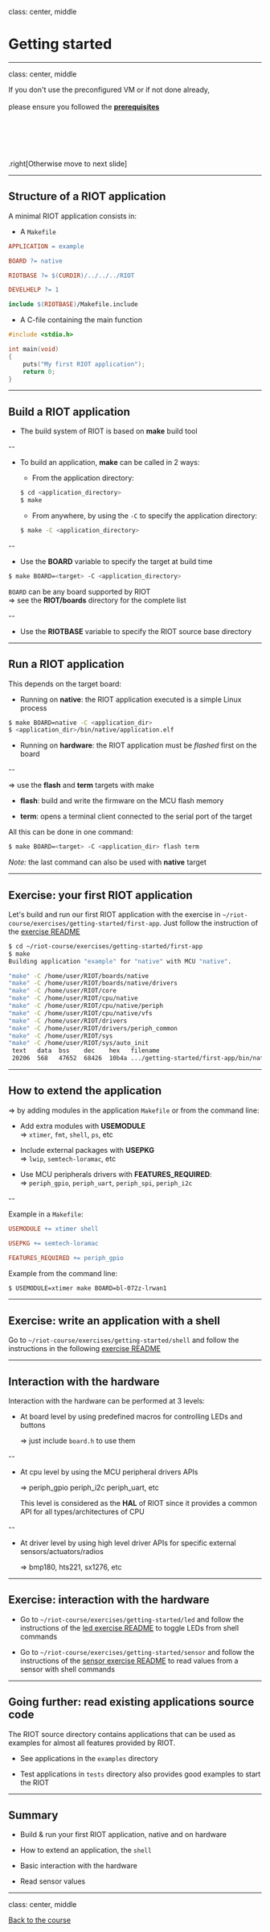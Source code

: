 class: center, middle

# Getting started

---

class: center, middle

If you don't use the preconfigured VM or if not done already,<br><br>
please ensure you followed the
**[prerequisites](https://aabadie.github.io/riot-course/slides/prerequisites)**

<br><br><br><br>

.right[Otherwise move to next slide]

---

## Structure of a RIOT application

A minimal RIOT application consists in:

- A `Makefile`

```mk
APPLICATION = example

BOARD ?= native

RIOTBASE ?= $(CURDIR)/../../../RIOT

DEVELHELP ?= 1

include $(RIOTBASE)/Makefile.include
```

- A C-file containing the main function

```c
#include <stdio.h>

int main(void)
{
    puts("My first RIOT application");
    return 0;
}
```

---

## Build a RIOT application

- The build system of RIOT is based on **make** build tool

--

- To build an application, **make** can be called in 2 ways:

  - From the application directory:
  ```sh
  $ cd <application_directory>
  $ make
  ```

  - From anywhere, by using the `-C` to specify the application directory:
  ```sh
  $ make -C <application_directory>
  ```

--

- Use the **BOARD** variable to specify the target at build time
```sh
$ make BOARD=<target> -C <application_directory>
```
`BOARD` can be any board supported by RIOT<br>
&#x21d2; see the **RIOT/boards** directory for the complete list

--

- Use the **RIOTBASE** variable to specify the RIOT source base directory

---

## Run a RIOT application

This depends on the target board:

- Running on **native**: the RIOT application executed is a simple Linux process
```sh
$ make BOARD=native -C <application_dir>
$ <application_dir>/bin/native/application.elf
```

- Running on **hardware**: the RIOT application must be *flashed* first on the
  board

--

&#x21d2; use the **flash** and **term** targets with make
  - **flash**: build and write the firmware on the MCU flash memory

  - **term**: opens a terminal client connected to the serial port of the
    target

All this can be done in one command:

```sh
$ make BOARD=<target> -C <application_dir> flash term
```

*Note:* the last command can also be used with **native** target

---

## Exercise: your first RIOT application

Let's build and run our first RIOT application with the exercise in
`~/riot-course/exercises/getting-started/first-app`.
Just follow the instruction of the
[exercise README](https://github.com/aabadie/riot-course-exercises/tree/master/getting-started/first-app)

```sh
$ cd ~/riot-course/exercises/getting-started/first-app
$ make
Building application "example" for "native" with MCU "native".

"make" -C /home/user/RIOT/boards/native
"make" -C /home/user/RIOT/boards/native/drivers
"make" -C /home/user/RIOT/core
"make" -C /home/user/RIOT/cpu/native
"make" -C /home/user/RIOT/cpu/native/periph
"make" -C /home/user/RIOT/cpu/native/vfs
"make" -C /home/user/RIOT/drivers
"make" -C /home/user/RIOT/drivers/periph_common
"make" -C /home/user/RIOT/sys
"make" -C /home/user/RIOT/sys/auto_init
 text   data  bss    dec    hex   filename
 20206  568   47652  68426  10b4a .../getting-started/first-app/bin/native/example.elf
```

---

## How to extend the application

&#x21d2; by adding modules in the application `Makefile` or from the command line:

- Add extra modules with **USEMODULE**<br>
    &#x21d2; `xtimer`, `fmt`, `shell`, `ps`, etc

- Include external packages with **USEPKG**<br>
    &#x21d2; `lwip`, `semtech-loramac`, etc

- Use MCU peripherals drivers with **FEATURES_REQUIRED**:<br>
    &#x21d2; `periph_gpio`, `periph_uart`, `periph_spi`, `periph_i2c`

--

Example in a `Makefile`:
```mk
USEMODULE += xtimer shell

USEPKG += semtech-loramac

FEATURES_REQUIRED += periph_gpio
```
Example from the command line:
```sh
$ USEMODULE=xtimer make BOARD=bl-072z-lrwan1
```

---

## Exercise: write an application with a shell

Go to `~/riot-course/exercises/getting-started/shell` and follow the
instructions in the following
[exercise README](https://github.com/aabadie/riot-course-exercises/tree/master/getting-started/shell)

---

## Interaction with the hardware

Interaction with the hardware can be performed at 3 levels:

- At board level by using predefined macros for controlling LEDs and buttons

  &#x21d2; just include `board.h` to use them

--

- At cpu level by using the MCU peripheral drivers APIs

  &#x21d2; periph_gpio periph_i2c periph_uart, etc

  This level is considered as the **HAL** of RIOT since it provides a common
  API for all types/architectures of CPU

--

- At driver level by using high level driver APIs for specific external
  sensors/actuators/radios

  &#x21d2; bmp180, hts221, sx1276, etc

---

## Exercise: interaction with the hardware

- Go to `~/riot-course/exercises/getting-started/led` and follow the
  instructions of the
  [led exercise README](https://github.com/aabadie/riot-course-exercises/tree/master/getting-started/led)
  to toggle LEDs from shell commands

- Go to `~/riot-course/exercises/getting-started/sensor` and follow the
  instructions of the
  [sensor exercise README](https://github.com/aabadie/riot-course-exercises/tree/master/getting-started/sensor)
  to read values from a sensor with shell commands

---

## Going further: read existing applications source code

The RIOT source directory contains applications that can be used as examples
for almost all features provided by RIOT.

- See applications in the `examples` directory

- Test applications in `tests` directory also provides good examples to start
  the RIOT

---

## Summary

- Build & run your first RIOT application, native and on hardware

- How to extend an application, the `shell`

- Basic interaction with the hardware

- Read sensor values

---

class: center, middle

[Back to the course](https://github.com/aabadie/riot-course#content-of-the-course)
